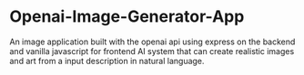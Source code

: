 # Openai-Image-Generator-App
An image application built with the openai api using express on the backend and vanilla javascript for frontend
AI system that can create realistic images and art from a input description  in natural language.
